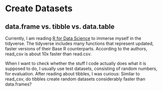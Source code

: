 # Create Datasets

## data.frame vs. tibble vs. data.table

Currently, I am reading [R for Data Science](http://r4ds.had.co.nz/) to immerse myself in the tidyverse. The tidyverse includes many functions that represent updated, faster versions of their Base R counterparts. According to the authors, read_csv is about 10x faster than read.csv. 

When I want to check whether the stuff I code actually does what it is supposed to do, I usually use test datasets, consisting of random numbers, for evaluation. After reading about tibbles, I was curious: Similar to read_csv, do tibbles create random datasets considerably faster than data.frames?

